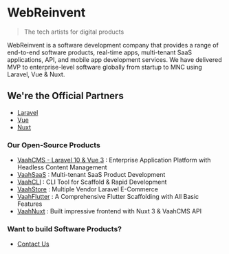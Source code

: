 # WebReinvent
> The tech artists for digital products

WebReinvent is a software development company that provides a range of end-to-end software products, real-time apps, multi-tenant SaaS applications, API, and mobile app development services. We have delivered MVP to enterprise-level software globally from startup to MNC using Laravel, Vue & Nuxt.

## We're the Official Partners
- [Laravel](https://partners.laravel.com/partners/webreinvent)
- [Vue](https://vuejs.org/partners/webreinvent.html)
- [Nuxt](https://nuxt.com/support/agencies/webreinvent)

### Our Open-Source Products

- [VaahCMS - Laravel 10 & Vue 3](https://vaah.dev/cms) : Enterprise Application Platform with Headless Content Management
- [VaahSaaS](https://vaah.dev/saas) : Multi-tenant SaaS Product Development
- [VaahCLI](https://vaah.dev/cli) : CLI Tool for Scaffold & Rapid Development
- [VaahStore](https://vaah.dev/store) : Multiple Vendor Laravel E-Commerce
- [VaahFlutter](https://vaah.dev/flutter) : A Comprehensive Flutter Scaffolding with All Basic Features
- [VaahNuxt](https://vaah.dev/nuxt) : Built impressive frontend with Nuxt 3 & VaahCMS API

### Want to build Software Products?

- [Contact Us](https://webreinvent.com/contact-us?utm_source=github&utm_medium=profile&utm_campaign=webreinvent?)
